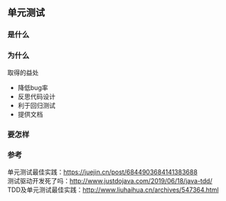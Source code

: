 ## 单元测试

### 是什么

### 为什么

取得的益处

- 降低bug率
- 反思代码设计
- 利于回归测试
- 提供文档

### 要怎样





### 参考

单元测试最佳实践：https://juejin.cn/post/6844903684141383688  
测试驱动开发死了吗：http://www.justdojava.com/2019/06/18/java-tdd/   
TDD及单元测试最佳实践：http://www.liuhaihua.cn/archives/547364.html

